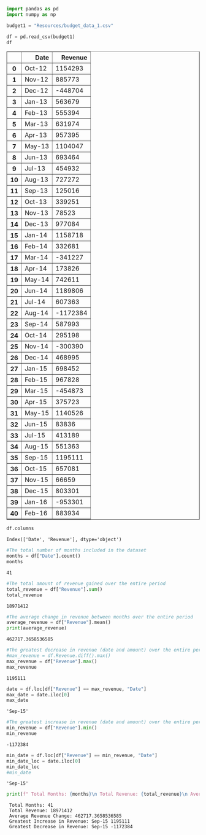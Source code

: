 

```python
import pandas as pd
import numpy as np

```


```python
budget1 = "Resources/budget_data_1.csv"
```


```python
df = pd.read_csv(budget1)
df
```




<div>
<style>
    .dataframe thead tr:only-child th {
        text-align: right;
    }

    .dataframe thead th {
        text-align: left;
    }

    .dataframe tbody tr th {
        vertical-align: top;
    }
</style>
<table border="1" class="dataframe">
  <thead>
    <tr style="text-align: right;">
      <th></th>
      <th>Date</th>
      <th>Revenue</th>
    </tr>
  </thead>
  <tbody>
    <tr>
      <th>0</th>
      <td>Oct-12</td>
      <td>1154293</td>
    </tr>
    <tr>
      <th>1</th>
      <td>Nov-12</td>
      <td>885773</td>
    </tr>
    <tr>
      <th>2</th>
      <td>Dec-12</td>
      <td>-448704</td>
    </tr>
    <tr>
      <th>3</th>
      <td>Jan-13</td>
      <td>563679</td>
    </tr>
    <tr>
      <th>4</th>
      <td>Feb-13</td>
      <td>555394</td>
    </tr>
    <tr>
      <th>5</th>
      <td>Mar-13</td>
      <td>631974</td>
    </tr>
    <tr>
      <th>6</th>
      <td>Apr-13</td>
      <td>957395</td>
    </tr>
    <tr>
      <th>7</th>
      <td>May-13</td>
      <td>1104047</td>
    </tr>
    <tr>
      <th>8</th>
      <td>Jun-13</td>
      <td>693464</td>
    </tr>
    <tr>
      <th>9</th>
      <td>Jul-13</td>
      <td>454932</td>
    </tr>
    <tr>
      <th>10</th>
      <td>Aug-13</td>
      <td>727272</td>
    </tr>
    <tr>
      <th>11</th>
      <td>Sep-13</td>
      <td>125016</td>
    </tr>
    <tr>
      <th>12</th>
      <td>Oct-13</td>
      <td>339251</td>
    </tr>
    <tr>
      <th>13</th>
      <td>Nov-13</td>
      <td>78523</td>
    </tr>
    <tr>
      <th>14</th>
      <td>Dec-13</td>
      <td>977084</td>
    </tr>
    <tr>
      <th>15</th>
      <td>Jan-14</td>
      <td>1158718</td>
    </tr>
    <tr>
      <th>16</th>
      <td>Feb-14</td>
      <td>332681</td>
    </tr>
    <tr>
      <th>17</th>
      <td>Mar-14</td>
      <td>-341227</td>
    </tr>
    <tr>
      <th>18</th>
      <td>Apr-14</td>
      <td>173826</td>
    </tr>
    <tr>
      <th>19</th>
      <td>May-14</td>
      <td>742611</td>
    </tr>
    <tr>
      <th>20</th>
      <td>Jun-14</td>
      <td>1189806</td>
    </tr>
    <tr>
      <th>21</th>
      <td>Jul-14</td>
      <td>607363</td>
    </tr>
    <tr>
      <th>22</th>
      <td>Aug-14</td>
      <td>-1172384</td>
    </tr>
    <tr>
      <th>23</th>
      <td>Sep-14</td>
      <td>587993</td>
    </tr>
    <tr>
      <th>24</th>
      <td>Oct-14</td>
      <td>295198</td>
    </tr>
    <tr>
      <th>25</th>
      <td>Nov-14</td>
      <td>-300390</td>
    </tr>
    <tr>
      <th>26</th>
      <td>Dec-14</td>
      <td>468995</td>
    </tr>
    <tr>
      <th>27</th>
      <td>Jan-15</td>
      <td>698452</td>
    </tr>
    <tr>
      <th>28</th>
      <td>Feb-15</td>
      <td>967828</td>
    </tr>
    <tr>
      <th>29</th>
      <td>Mar-15</td>
      <td>-454873</td>
    </tr>
    <tr>
      <th>30</th>
      <td>Apr-15</td>
      <td>375723</td>
    </tr>
    <tr>
      <th>31</th>
      <td>May-15</td>
      <td>1140526</td>
    </tr>
    <tr>
      <th>32</th>
      <td>Jun-15</td>
      <td>83836</td>
    </tr>
    <tr>
      <th>33</th>
      <td>Jul-15</td>
      <td>413189</td>
    </tr>
    <tr>
      <th>34</th>
      <td>Aug-15</td>
      <td>551363</td>
    </tr>
    <tr>
      <th>35</th>
      <td>Sep-15</td>
      <td>1195111</td>
    </tr>
    <tr>
      <th>36</th>
      <td>Oct-15</td>
      <td>657081</td>
    </tr>
    <tr>
      <th>37</th>
      <td>Nov-15</td>
      <td>66659</td>
    </tr>
    <tr>
      <th>38</th>
      <td>Dec-15</td>
      <td>803301</td>
    </tr>
    <tr>
      <th>39</th>
      <td>Jan-16</td>
      <td>-953301</td>
    </tr>
    <tr>
      <th>40</th>
      <td>Feb-16</td>
      <td>883934</td>
    </tr>
  </tbody>
</table>
</div>




```python
df.columns
```




    Index(['Date', 'Revenue'], dtype='object')




```python
#The total number of months included in the dataset
months = df["Date"].count()
months

```




    41




```python
#The total amount of revenue gained over the entire period
total_revenue = df["Revenue"].sum()
total_revenue
```




    18971412




```python
#The average change in revenue between months over the entire period
average_revenue = df["Revenue"].mean()
print(average_revenue)
```

    462717.3658536585



```python
#The greatest decrease in revenue (date and amount) over the entire period
#max_revenue = df.Revenue.diff().max()
max_revenue = df["Revenue"].max()
max_revenue
```




    1195111




```python
date = df.loc[df["Revenue"] == max_revenue, "Date"]
max_date = date.iloc[0]
max_date
```




    'Sep-15'




```python
#The greatest increase in revenue (date and amount) over the entire per
min_revenue = df["Revenue"].min()
min_revenue
```




    -1172384




```python
min_date = df.loc[df["Revenue"] == min_revenue, "Date"]
min_date_loc = date.iloc[0]
min_date_loc
#min_date
```




    'Sep-15'




```python
print(f" Total Months: {months}\n Total Revenue: {total_revenue}\n Average Revenue Change: {average_revenue}\n Greatest Increase in Revenue: {max_date} {max_revenue}\n Greatest Decrease in Revenue: {min_date_loc} {min_revenue}")
```

     Total Months: 41
     Total Revenue: 18971412
     Average Revenue Change: 462717.3658536585
     Greatest Increase in Revenue: Sep-15 1195111
     Greatest Decrease in Revenue: Sep-15 -1172384



```python

```
